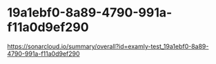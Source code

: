 # 19a1ebf0-8a89-4790-991a-f11a0d9ef290
https://sonarcloud.io/summary/overall?id=examly-test_19a1ebf0-8a89-4790-991a-f11a0d9ef290
